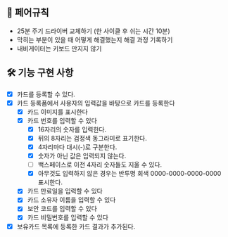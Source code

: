 ## 🫠 페어규칙

- 25분 주기 드라이버 교체하기 (한 사이클 후 쉬는 시간 10분)
- 막히는 부분이 있을 때 어떻게 해결했는지 해결 과정 기록하기
- 내비게이터는 키보드 만지지 않기

## 🛠️ 기능 구현 사항

- [x] 카드를 등록할 수 있다.
- [x] 카드 등록폼에서 사용자의 입력값을 바탕으로 카드를 등록한다
  - [x] 카드 이미지를 표시한다
  - [x] 카드 번호를 입력할 수 있다
    - [x] 16자리의 숫자를 입력한다.
    - [x] 뒤의 8자리는 검정색 동그라미로 표기한다.
    - [x] 4자리마다 대시(-)로 구분한다.
    - [x] 숫자가 아닌 값은 입력되지 않는다.
    - [ ] 백스페이스로 이전 4자리 숫자들도 지울 수 있다.
    - [x] 아무것도 입력하지 않은 경우는 반투명 회색 0000-0000-0000-0000 표시한다.
  - [x] 카드 만료일을 입력할 수 있다
  - [x] 카드 소유자 이름을 입력할 수 있다
  - [x] 보안 코드를 입력할 수 있다
  - [x] 카드 비밀번호를 입력할 수 있다
- [x] 보유카드 목록에 등록한 카드 결과가 추가된다.
